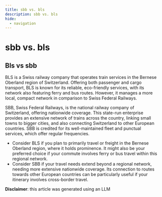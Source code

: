 ```yaml
---
title: sbb vs. bls
description: sbb vs. bls
hide:
  - navigation
---
```

# sbb vs. bls

## Bls vs sbb
BLS is a Swiss railway company that operates train services in the Bernese Oberland region of Switzerland. Offering both passenger and cargo transport, BLS is known for its reliable, eco-friendly services, with its network also featuring ferry and bus routes. However, it manages a more local, compact network in comparison to Swiss Federal Railways.

SBB, Swiss Federal Railways, is the national railway company of Switzerland, offering nationwide coverage. This state-run enterprise provides an extensive network of trains across the country, linking small towns to bigger cities, and also connecting Switzerland to other European countries. SBB is credited for its well-maintained fleet and punctual services, which offer regular frequencies.

- Consider BLS if you plan to primarily travel or freight in the Bernese Oberland region, where it holds prominence. It might also be your preferred choice if your commute involves ferry or bus travel within this regional network.
- Consider SBB if your travel needs extend beyond a regional network, needing more extensive nationwide coverage. Its connection to routes towards other European countries can be particularly useful if your itinerary involves cross-border travel.

**Disclaimer**: this article was generated using an LLM